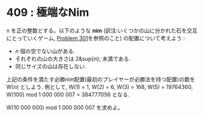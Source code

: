 # 409 : 極端なNim

n を正の整数とする。以下のような **nim** \(訳注:いくつかの山に分かれた石を交互にとっていくゲーム, [Problem 301](http://odz.sakura.ne.jp/projecteuler/?Problem+301)を参照のこと\) の配置について考えよう :

* _n_ 個の空でない山がある.
* それぞれの山の大きさは 2&sup{_n_}; 未満である.
* 同じサイズの山は存在しない.

上記の条件を満たす必勝nim配置\(最初のプレイヤーが必勝法を持つ配置\)の数を W\(_n_\) としよう. 例として, W\(1\) = 1, W\(2\) = 6, W\(3\) = 168, W\(5\) = 19764360, W\(100\) mod 1 000 000 007 = 384777056 となる.

W\(10 000 000\) mod 1 000 000 007 を求めよ。

